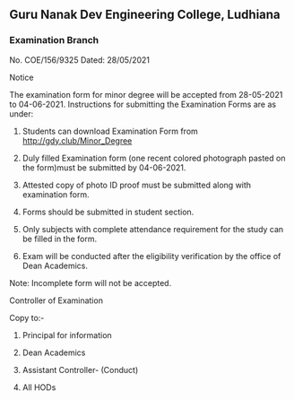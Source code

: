## Guru Nanak Dev Engineering College, Ludhiana
### Examination Branch

No. COE/156/9325 Dated: 28/05/2021

Notice

The examination form for minor degree will be accepted from 28-05-2021 to 04-06-2021. Instructions for submitting the Examination Forms are as under:

1.	Students can download Examination Form from http://gdy.club/Minor_Degree

2.	Duly filled Examination form (one recent colored photograph pasted on the form)must be submitted by 04-06-2021.

3.	Attested copy of photo ID proof must be submitted along with examination form.

4.	Forms should be submitted in student section.

5.	Only subjects with complete attendance requirement for the study can be filled in the form.

6.	Exam will be conducted after the eligibility verification by the office of Dean Academics.

Note: Incomplete form will not be accepted.

Controller of Examination

Copy to:-

1.	Principal for information

2.	Dean Academics

3.	Assistant Controller- (Conduct)

4.	All HODs

